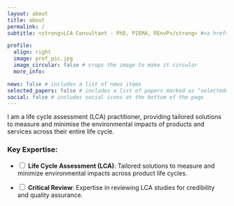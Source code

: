 ```yaml
---
layout: about
title: about
permalink: /
subtitle: <strong>LCA Consultant - PhD, PIEMA, REnvP</strong> #<a href='#'>Affiliations</a>. Address. Contacts. Motto. Etc.

profile:
  align: right
  image: prof_pic.jpg
  image_circular: false # crops the image to make it circular
  more_info:

news: false # includes a list of news items
selected_papers: false # includes a list of papers marked as "selected={true}"
social: false # includes social icons at the bottom of the page
---
```


I am a life cycle assessment (LCA) practitioner, providing tailored solutions to measure and minimise the environmental impacts of products and services across their entire life cycle.

### Key Expertise:

- <input type="checkbox" id="lca" name="lca"> **Life Cycle Assessment (LCA)**: Tailored solutions to measure and minimize environmental impacts across product life cycles.

- <input type="checkbox" id="review" name="review"> **Critical Review**: Expertise in reviewing LCA studies for credibility and quality assurance.
